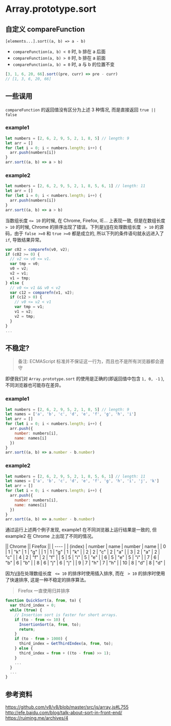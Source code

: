 # Array.prototype.sort

## 自定义 compareFunction

`[elements...].sort((a, b) => a - b)`

* `compareFunction(a, b) < 0` 时, b 排在 a 后面
* `compareFunction(a, b) > 0` 时, b 排在 a 前面
* `compareFunction(a, b) = 0` 时, a 与 b 的位置不变

```js
[3, 1, 6, 20, 66].sort((pre, curr) => pre - curr)
// [1, 3, 6, 20, 66]
```

## 一些误用

`compareFunction` 的返回值没有区分为上述 3 种情况, 而是直接返回 `true || false`

### example1

```js
let numbers = [2, 6, 2, 9, 5, 2, 1, 8, 5] // length: 9
let arr = []
for (let i = 0; i < numbers.length; i++) {
  arr.push(numbers[i])
}
arr.sort((a, b) => a > b)
```

### example2

```js
let numbers = [2, 6, 2, 9, 5, 2, 1, 8, 5, 6, 1] // length: 11
let arr = []
for (let i = 0; i < numbers.length; i++) {
  arr.push(numbers[i])
}
arr.sort((a, b) => a > b)
```

当数组长度 `<= 10` 的时候, 在 Chrome, Firefox, IE... 上表现一致, 但是在数组长度 ` > 10` 的时候, Chrome 的排序出现了错误。下列是[V8](https://github.com/v8/v8/blob/master/src/js/array.js#L755)在处理数组长度 ` > 10` 的源码，由于 `false >=0` 和 `true >=0` 都是成立的, 所以下列的条件语句就永远进入了 `if`, 导致结果异常。

```js
var c02 = comparefn(v0, v2);
if (c02 >= 0) {
  // v2 <= v0 <= v1.
  var tmp = v0;
  v0 = v2;
  v2 = v1;
  v1 = tmp;
} else {
  // v0 <= v1 && v0 < v2
  var c12 = comparefn(v1, v2);
  if (c12 > 0) {
    // v0 <= v2 < v1
    var tmp = v1;
    v1 = v2;
    v2 = tmp;
  }
}
...
```

## 不稳定?

>备注: ECMAScript 标准并不保证这一行为，而且也不是所有浏览器都会遵守

即便我们对 `Array.prototype.sort` 的使用是正确的(即返回值中包含 `1, 0, -1` ), 不同浏览器也可能存在差异。

### example1

```js
let numbers = [2, 6, 2, 9, 5, 2, 1, 8, 5] // length: 9
let names = ['a', 'b', 'c', 'd', 'e', 'f', 'g', 'h', 'i']
let arr = []
for (let i = 0; i < numbers.length; i++) {
  arr.push({
    number: numbers[i],
    name: names[i]
  })
}
arr.sort((a, b) => a.number - b.number)
```

### example2

```js
let numbers = [2, 6, 2, 9, 5, 2, 1, 8, 5, 6, 1] // length: 11
let names = ['a', 'b', 'c', 'd', 'e', 'f', 'g', 'h', 'i', 'j', 'k']
let arr = []
for (let i = 0; i < numbers.length; i++) {
  arr.push({
    number: numbers[i],
    name: names[i]
  })
}
arr.sort((a, b) => a.number - b.number)
```

通过运行上述两个例子发现, example1 在不同浏览器上运行结果是一致的, 但 example2 在 Chrome 上出现了不同的情况。

|| Chrome || Firefox ||
| ---- |
| (index) | number | name | number | name |
| 0 | 1 | "k" | 1 | "g" |
| 1 | 1 | "g" | 1 | "k" |
| 2 | 2 | "c" | 2 | "a" |
| 3 | 2 | "a" | 2 | "c" |
| 4 | 2 | "f" | 2 | "f" |
| 5 | 5 | "i" | 5 | "e" |
| 6 | 5 | "e" | 5 | "i" |
| 7 | 6 | "b" | 6 | "b" |
| 8 | 6 | "j" | 6 | "j" |
| 9 | 7 | "h" | 7 | "h" |
| 10 | 8 | "d" | 8 | "d" |

因为[V8](https://github.com/v8/v8/blob/master/src/js/array.js#L755)在处理数组长度 ` <= 10` 的排序时使用插入排序, 而在 ` > 10` 的排序时使用了快速排序, 这是一种不稳定的排序算法。

>Firefox 一直使用归并排序

```js
function QuickSort(a, from, to) {
  var third_index = 0;
  while (true) {
    // Insertion sort is faster for short arrays.
    if (to - from <= 10) {
      InsertionSort(a, from, to);
      return;
    }
    if (to - from > 1000) {
      third_index = GetThirdIndex(a, from, to);
    } else {
      third_index = from + ((to - from) >> 1);
    }
    ...
  }
  ...
}
```

## 参考资料

<https://github.com/v8/v8/blob/master/src/js/array.js#L755>
<http://efe.baidu.com/blog/talk-about-sort-in-front-end/>
<https://ruiming.me/archives/4>